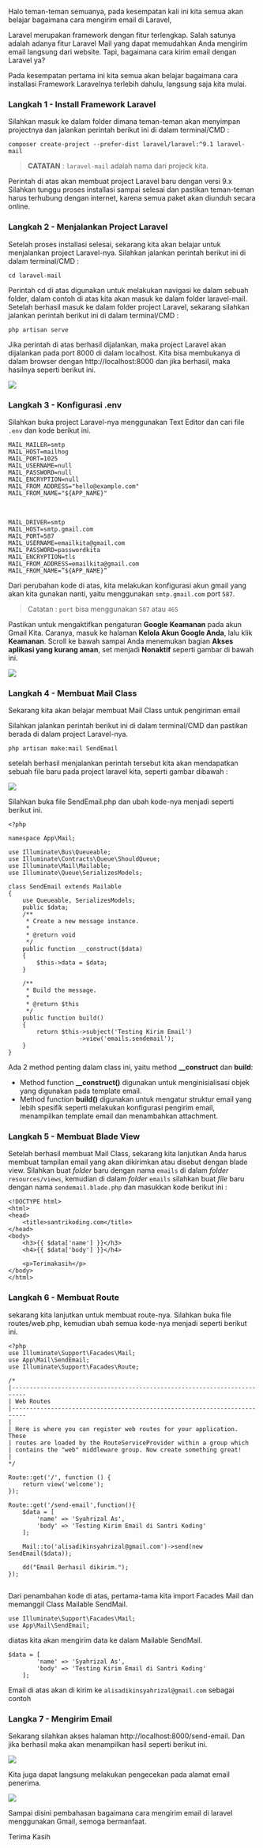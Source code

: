 Halo teman-teman semuanya, pada kesempatan kali ini kita semua akan belajar bagaimana cara mengirim email di Laravel,

Laravel merupakan framework dengan fitur terlengkap. Salah satunya adalah adanya fitur Laravel Mail yang dapat memudahkan Anda mengirim email langsung dari website. Tapi, bagaimana cara kirim email dengan Laravel ya?

Pada kesempatan pertama ini kita semua akan belajar bagaimana cara installasi Framework Laravelnya terlebih dahulu, langsung saja kita mulai.

<h3>Langkah 1 - Install Framework Laravel</h3>
Silahkan masuk ke dalam folder dimana teman-teman akan menyimpan projectnya dan jalankan perintah berikut ini di dalam terminal/CMD :

```
composer create-project --prefer-dist laravel/laravel:^9.1 laravel-mail
```

> **CATATAN** : `laravel-mail` adalah nama dari projeck kita.

Perintah di atas akan membuat project Laravel baru dengan versi 9.x Silahkan tunggu proses installasi sampai selesai dan pastikan teman-teman harus terhubung dengan internet, karena semua paket akan diunduh secara online.

<h3>Langkah 2 - Menjalankan Project Laravel</h3>

Setelah proses installasi selesai, sekarang kita akan belajar untuk menjalankan project Laravel-nya. Silahkan jalankan perintah berikut ini di dalam terminal/CMD :

```
cd laravel-mail
```

Perintah cd di atas digunakan untuk melakukan navigasi ke dalam sebuah folder, dalam contoh di atas kita akan masuk ke dalam folder laravel-mail. Setelah berhasil masuk ke dalam folder project Laravel, sekarang silahkan jalankan perintah berikut ini di dalam terminal/CMD :

```
php artisan serve
```

Jika perintah di atas berhasil dijalankan, maka project Laravel akan dijalankan pada port 8000 di dalam localhost. Kita bisa membukanya di dalam browser dengan http://localhost:8000 dan jika berhasil, maka hasilnya seperti berikut ini.

![](https://i.imgur.com/8H6v3wP.png)

<h3>Langkah 3 - Konfigurasi .env</h3
Tahap konfigurasi adalah tahap yang paling penting dalam tutorial cara kirim email dengan Laravel. Kemungkinan besar error yang akan kita alami berasal dari tahap ini. Jadi, simak dengan teliti, ya :smile:

Silahkan buka project Laravel-nya menggunakan Text Editor dan cari file  `.env` dan kode berikut ini.

```
MAIL_MAILER=smtp
MAIL_HOST=mailhog
MAIL_PORT=1025
MAIL_USERNAME=null
MAIL_PASSWORD=null
MAIL_ENCRYPTION=null
MAIL_FROM_ADDRESS="hello@example.com"
MAIL_FROM_NAME="${APP_NAME}"
```

​	

```
MAIL_DRIVER=smtp
MAIL_HOST=smtp.gmail.com
MAIL_PORT=587
MAIL_USERNAME=emailkita@gmail.com
MAIL_PASSWORD=passwordkita
MAIL_ENCRYPTION=tls
MAIL_FROM_ADDRESS=emailkita@gmail.com
MAIL_FROM_NAME=”${APP_NAME}”
```

Dari perubahan kode di atas, kita melakukan konfigurasi akun gmail yang akan kita gunakan nanti, yaitu menggunakan `smtp.gmail.com` port `587`.

> Catatan : `port` bisa menggunakan `587` atau `465`

Pastikan untuk mengaktifkan pengaturan **Google** **Keamanan** pada akun Gmail Kita. Caranya, masuk ke halaman **Kelola Akun Google Anda**, lalu klik **Keamanan**. Scroll ke bawah sampai Anda menemukan bagian **Akses aplikasi yang kurang aman**, set menjadi **Nonaktif** seperti gambar di bawah ini.

![](https://i.imgur.com/Wavx3sK.png)





<h3>Langkah 4 - Membuat Mail Class</h3>

Sekarang kita akan belajar membuat Mail Class untuk pengiriman email

Silahkan jalankan perintah berikut ini di dalam terminal/CMD dan pastikan berada di dalam project Laravel-nya.



```
php artisan make:mail SendEmail
```

setelah berhasil menjalankan perintah tersebut kita akan mendapatkan sebuah file baru pada project laravel kita, seperti gambar dibawah :

![](https://i.imgur.com/XmN4M6s.png)





Silahkan buka file SendEmail.php dan ubah kode-nya menjadi seperti berikut ini.



```
<?php

namespace App\Mail;

use Illuminate\Bus\Queueable;
use Illuminate\Contracts\Queue\ShouldQueue;
use Illuminate\Mail\Mailable;
use Illuminate\Queue\SerializesModels;

class SendEmail extends Mailable
{
    use Queueable, SerializesModels;
    public $data;
    /**
     * Create a new message instance.
     *
     * @return void
     */
    public function __construct($data)
    {
        $this->data = $data;
    }

    /**
     * Build the message.
     *
     * @return $this
     */
    public function build()
    {
        return $this->subject('Testing Kirim Email')
                    ->view('emails.sendemail');
    }
}

```

Ada 2 method penting dalam class ini, yaitu method **__construct** dan **build**: 

- Method function **__construct()** digunakan untuk menginisialisasi objek yang digunakan pada template email. 
- Method function **build()** digunakan untuk mengatur struktur email yang lebih spesifik seperti melakukan konfigurasi pengirim email, menampilkan template email dan menambahkan attachment.

<h3>Langkah 5 - Membuat Blade View </h3>

Setelah berhasil membuat Mail Class, sekarang kita lanjutkan Anda harus membuat tampilan email yang akan dikirimkan atau disebut dengan blade view. Silahkan buat *folder* baru dengan nama `emails` di dalam *folder* `resources/views`, kemudian di dalam *folder* `emails` silahkan buat *file* baru dengan nama `sendemail.blade.php` dan masukkan kode berikut ini :



```
<!DOCTYPE html>
<html>
<head>
    <title>santrikoding.com</title>
</head>
<body>
    <h3>{{ $data['name'] }}</h3>
    <h4>{{ $data['body'] }}</h4>
   
    <p>Terimakasih</p>
</body>
</html>
```



<h3> Langkah 6 - Membuat Route </h3>

sekarang kita lanjutkan untuk membuat route-nya. Silahkan buka file routes/web.php, kemudian ubah semua kode-nya menjadi seperti berikut ini.



```
<?php
use Illuminate\Support\Facades\Mail;
use App\Mail\SendEmail;
use Illuminate\Support\Facades\Route;

/*
|--------------------------------------------------------------------------
| Web Routes
|--------------------------------------------------------------------------
|
| Here is where you can register web routes for your application. These
| routes are loaded by the RouteServiceProvider within a group which
| contains the "web" middleware group. Now create something great!
|
*/

Route::get('/', function () {
    return view('welcome');
});

Route::get('/send-email',function(){
    $data = [
        'name' => 'Syahrizal As',
        'body' => 'Testing Kirim Email di Santri Koding'
    ];
   
    Mail::to('alisadikinsyahrizal@gmail.com')->send(new SendEmail($data));
   
    dd("Email Berhasil dikirim.");
});


```

Dari penambahan kode di atas, pertama-tama kita import Facades Mail dan memanggil  Class Mailable SendMail.



```
use Illuminate\Support\Facades\Mail;
use App\Mail\SendEmail;
```

diatas kita akan mengirim data ke dalam Mailable SendMail.



```
$data = [
        'name' => 'Syahrizal As',
        'body' => 'Testing Kirim Email di Santri Koding'
    ];
```

Email di atas akan di kirim ke `alisadikinsyahrizal@gmail.com` sebagai contoh

<h3> Langka 7 - Mengirim Email </h3>

Sekarang silahkan akses halaman http://localhost:8000/send-email. Dan jika berhasil maka akan menampilkan hasil seperti berikut ini.



![](https://i.imgur.com/3Ym67vh.png)



Kita juga dapat langsung melakukan pengecekan pada alamat email penerima.



![](https://i.imgur.com/ndc5MNU.png)



Sampai disini pembahasan bagaimana cara mengirim email di laravel menggunakan Gmail,  semoga bermanfaat.



Terima Kasih
